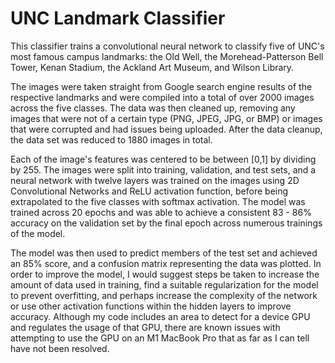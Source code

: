 # UNC Landmark Classifier

This classifier trains a convolutional neural network to classify five of UNC's most famous campus landmarks: the Old Well, the Morehead-Patterson Bell Tower, Kenan Stadium, the Ackland Art Museum, and Wilson Library.

The images were taken straight from Google search engine results of the respective landmarks and were compiled into a total of over 2000 images across the five classes. The data was then cleaned up, removing any images that were not of a certain type (PNG, JPEG, JPG, or BMP) or images that were corrupted and had issues being uploaded. After the data cleanup, the data set was reduced to 1880 images in total. 

Each of the image's features was centered to be between [0,1] by dividing by 255. The images were split into training, validation, and test sets, and a neural network with twelve layers was trained on the images using 2D Convolutional Networks and ReLU activation function, before being extrapolated to the five classes with softmax activation. The model was trained across 20 epochs and was able to achieve a consistent 83 - 86% accuracy on the validation set by the final epoch across numerous trainings of the model.

The model was then used to predict members of the test set and achieved an 85% score, and a confusion matrix representing the data was plotted. In order to improve the model, I would suggest steps be taken to increase the amount of data used in training, find a suitable regularization for the model to prevent overfitting, and perhaps increase the complexity of the network or use other activation functions within the hidden layers to improve accuracy. Although my code includes an area to detect for a device GPU and regulates the usage of that GPU, there are known issues with attempting to use the GPU on an M1 MacBook Pro that as far as I can tell have not been resolved. 
